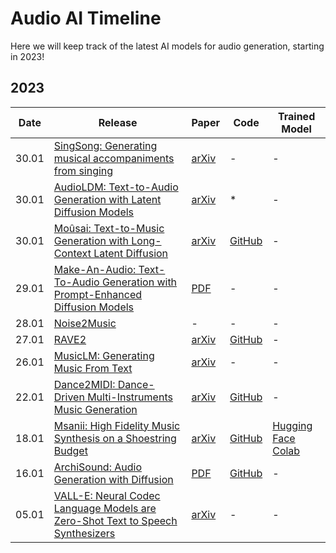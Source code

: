 # Audio AI Timeline

Here we will keep track of the latest AI models for audio generation, starting in 2023!

## 2023

| Date  | Release                                                                                                                                                                                      | Paper                                                                                    | Code                                                         | Trained Model                                                                                                                                                 |
| ----- | -------------------------------------------------------------------------------------------------------------------------------------------------------------------------------------------- | ---------------------------------------------------------------------------------------- | ------------------------------------------------------------ | ------------------------------------------------------------------------------------------------------------------------------------------------------------- |
| 30.01 | [SingSong: Generating musical accompaniments from singing](https://storage.googleapis.com/sing-song/index.html)                                                                                 | [arXiv](https://arxiv.org/abs/2301.12662)                                                   | -                                                            | -                                                                                                                                                             |
| 30.01 | [AudioLDM: Text-to-Audio Generation with Latent Diffusion Models](https://audioldm.github.io/)                                                                                                  | [arXiv](https://arxiv.org/abs/2301.12503)                                                   | *                                                            | -                                                                                                                                                             |
| 30.01 | [Moûsai: Text-to-Music Generation with Long-Context Latent Diffusion](https://anonymous0.notion.site/Mo-sai-Text-to-Audio-with-Long-Context-Latent-Diffusion-b43dbc71caf94b5898f9e8de714ab5dc) | [arXiv](https://arxiv.org/abs/2301.11757)                                                   | [GitHub](https://github.com/archinetai/audio-diffusion-pytorch) | -                                                                                                                                                             |
| 29.01 | [Make-An-Audio: Text-To-Audio Generation with Prompt-Enhanced Diffusion Models](https://text-to-audio.github.io/)                                                                               | [PDF](https://text-to-audio.github.io/paper.pdf)                                            | -                                                            | -                                                                                                                                                             |
| 28.01 | [Noise2Music](https://noise2music.github.io/)                                                                                                                                                   | -                                                                                        | -                                                            | -                                                                                                                                                             |
| 27.01 | [RAVE2](https://twitter.com/antoine_caillon/status/1618959533065535491?s=20&t=jMkPWBFuAH19HI9m5Sklmg)                                                                                           | [arXiv](https://arxiv.org/abs/2111.05011)                                                   | [GitHub](https://github.com/acids-ircam/RAVE)                   | -                                                                                                                                                             |
| 26.01 | [MusicLM: Generating Music From Text](https://google-research.github.io/seanet/musiclm/examples/)                                                                                               | [arXiv](https://arxiv.org/abs/2301.11325)                                                   | -                                                            | -                                                                                                                                                             |
| 22.01 | [Dance2MIDI: Dance-Driven Multi-Instruments Music Generation](https://dance2midi.github.io/)                                                                                                    | [arXiv](https://arxiv.org/abs/2301.09080)                                                   | [GitHub](https://github.com/Dance2MIDI/Dance2MIDI)              | -                                                                                                                                                             |
| 18.01 | [Msanii: High Fidelity Music Synthesis on a Shoestring Budget](https://kinyugo.github.io/msanii-demo/)                                                                                          | [arXiv](https://arxiv.org/abs/2301.06468)                                                   | [GitHub](https://github.com/Kinyugo/msanii)                     | [Hugging Face](https://huggingface.co/spaces/kinyugo/msanii) [Colab](https://colab.research.google.com/github/Kinyugo/msanii/blob/main/notebooks/msanii_demo.ipynb) |
| 16.01 | [ArchiSound: Audio Generation with Diffusion](https://flavioschneider.notion.site/Audio-Generation-with-Diffusion-c4f29f39048d4f03a23da13078a44cdb)                                             | [PDF](https://github.com/flavioschneider/master-thesis/raw/main/audio_diffusion_thesis.pdf) | [GitHub](https://github.com/archinetai/audio-diffusion-pytorch) | -                                                                                                                                                             |
| 05.01 | [VALL-E: Neural Codec Language Models are Zero-Shot Text to Speech Synthesizers](https://valle-demo.github.io/)                                                                                 | [arXiv](https://arxiv.org/abs/2301.02111)                                                   | -                                                            | -                                                                                                                                                             |
